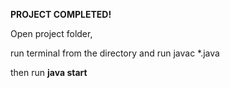 **PROJECT COMPLETED!**

Open project folder,

run terminal from the directory and run javac *.java

then run **java start**
